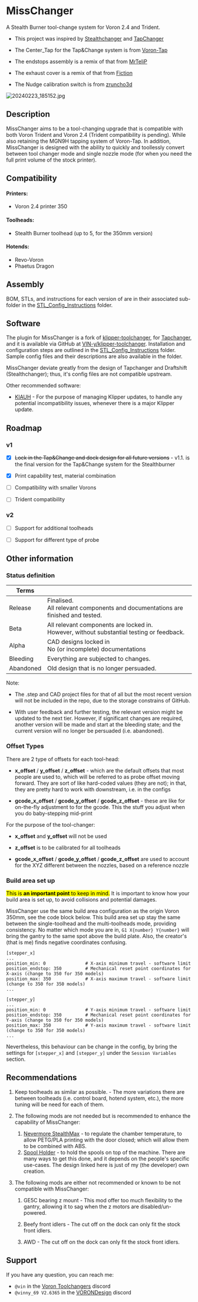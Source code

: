 # MissChanger

A Stealth Burner tool-change system for Voron 2.4 and Trident.

* This project was inspired by [Stealthchanger](https://github.com/Stealthchanger/Toolchanger) and [TapChanger](https://github.com/viesturz/tapchanger/) 
- The Center_Tap for the Tap&Change system is from [Voron-Tap](https://github.com/VoronDesign/Voron-Tap/) 

- The endstops assembly is a remix of that from [MrTeliP](https://www.printables.com/model/325765-voron-24r2-pg7-cable-gland-and-endstop) 

- The exhaust cover is a remix of that from [Fiction](https://github.com/VoronDesign/VoronUsers/tree/main/printer_mods/Fiction/Exhaust_cover) 

- The Nudge calibration switch is from [zruncho3d](https://github.com/zruncho3d/nudge) 

![20240223_185152.jpg](./images/20240921_201730.jpg)

## Description

MissChanger aims to be a tool-changing upgrade that is compatible with both Voron Trident and Voron 2.4 (Trident compatibility is pending). While also retaining the MGN9H tapping system of Voron-Tap. In addition, MissChanger is designed with the ability to quickly and toollessly convert between tool changer mode and single nozzle mode (for when you need the full print volume of the stock printer).

## Compatibility

#### Printers:

- Voron 2.4 printer 350

#### Toolheads:

- Stealth Burner toolhead (up to 5, for the 350mm version)

#### Hotends:

- Revo-Voron
- Phaetus Dragon

## Assembly

BOM, STLs, and instructions for each version of are in their associated sub-folder in the [STL_Config_Instructions](./STL_Config_Instructions) folder.

## Software

The plugin for MissChanger is a fork of [klipper-toolchanger](https://github.com/viesturz/klipper-toolchanger), for [Tapchanger](https://github.com/viesturz/tapchanger), and it is available via GitHub at [VIN-y/klipper-toolchanger](https://github.com/VIN-y/klipper-toolchanger). Installation and configuration steps are outlined in the [STL_Config_Instructions](./STL_Config_Instructions) folder. Sample config files and their descriptions are also available in the folder. 

MissChanger deviate greatly from the design of Tapchanger and Draftshift (Stealthchanger); thus, it's config files are not compatible upstream.

Other recommended software:

- [KIAUH](https://github.com/dw-0/kiauh) - For the purpose of managing Klipper updates, to handle any potential incompatibility issues, whenever there is a major Klipper update.

## Roadmap

### v1

- [x] ~~Lock in the Tap&Change and dock design for all future versions~~ - v1.1. is the final version for the Tap&Change system for the Stealthburner

- [x] Print capability test, material combination

- [ ] Compatibility with smaller Vorons

- [ ] Trident compatibility

### v2

- [ ] Support for additional toolheads

- [ ] Support for different type of probe

## Other information

### Status definition

| Terms     |                                                                                              |
| --------- | -------------------------------------------------------------------------------------------- |
| Release   | Finalised.<br>All relevant components and documentations are finished and tested.            |
| Beta      | All relevant components are locked in.<br/>However, without substantial testing or feedback. |
| Alpha     | CAD designs locked in <br>No (or incomplete) documentations                                  |
| Bleeding  | Everything are subjected to changes.                                                         |
| Abandoned | Old design that is no longer persuaded.                                                      |

Note: 

* The .step and CAD project files for that of all but the most recent version will not be included in the repo, due to the storage constrains of GitHub.

* With user feedback and further testing, the relevant version might be updated to the next tier. However, if significant changes are required, another version will be made and start at the bleeding state; and the current version will no longer be persuaded (i.e. abandoned).

### Offset Types

There are 2 type of offsets for each tool-head:

- **x_offset** / **y_offset** / **z_offset** - which are the default offsets that most people are used to, which will be referred to as probe offset moving forward. They are sort of like hard-coded values (they are not); in that, they are pretty hard to work with downstream, i.e. in the configs

- **gcode_x_offset** / **gcode_y_offset** / **gcode_z_offset** - these are like for on-the-fly adjustment to for the gcode. This the stuff you adjust when you do baby-stepping mid-print

For the purpose of the tool-changer:

- **x_offset** and **y_offset** will not be used

- **z_offset** is to be calibrated for all toolheads

- **gcode_x_offset** / **gcode_y_offset** / **gcode_z_offset** are used to account for the XYZ different between the nozzles, based on a reference nozzle

### Build area set up

<mark>This is **an important point** to keep in mind.</mark> It is important to know how your build area is set up, to avoid collisions and potential damages.

MissChanger use the same build area configuration as the origin Voron 350mm, see the code block below. This build area set up stay the same between the single-toolhead  and the multi-toolheads mode, providing consistency. No matter which mode you are in, `G1 X{number} Y{number}`  will bring the gantry to the same spot above the build plate. Also, the creator's (that is me) finds negative coordinates confusing.

```
[stepper_x]
...
position_min: 0               # X-axis minimum travel - software limit
position_endstop: 350         # Mechanical reset point coordinates for X-axis (change to 350 for 350 models)
position_max: 350             # X-axis maximum travel - software limit (change to 350 for 350 models)
...

[stepper_y]
...
position_min: 0               # Y-axis minimum travel - software limit
position_endstop: 350         # Mechanical reset point coordinates for Y-axis (change to 350 for 350 models)
position_max: 350             # Y-axis maximum travel - software limit (change to 350 for 350 models)
...
```

Nevertheless, this behaviour can be change in the config, by bring the settings for `[stepper_x]` and `[stepper_y]` under the `Session Variables` section.

## Recommendations

1. Keep toolheads as similar as possible. - The more variations there are between toolheads (i.e. control board, hotend system, etc.), the more tuning will be need for each of them.

2. The following mods are not needed but is recommended to enhance the capability of MissChanger:
   
   1. [Nevermore StealthMax](https://github.com/nevermore3d/StealthMax) - to regulate the chamber temperature, to allow PETG/PLA printing with the door closed; which will allow them to be combined with ABS.
   2. [Spool Holder](https://www.printables.com/model/872144-spool-holder-for-2020-aluminium-extrusion) - to hold the spools on top of the machine. There are many ways to get this done, and it depends on the people's specific use-cases. The design linked here is just of my (the developer) own creation.

3. The following mods are either not recommended or known to be not compatible with MissChanger:
   
   1. GE5C bearing z mount - This mod offer too much flexibility to the gantry, allowing it to sag when the z motors are disabled/un-powered.
   
   2. Beefy front idlers - The cut off on the dock can only fit the stock front idlers.
   
   3. AWD - The cut off on the dock can only fit the stock front idlers.

## Support

If you have any question, you can reach me:

* `@vin` in the [Voron Toolchangers](https://discord.gg/qrb6HXNYxs) discord
* `@vinny_69 V2.6365` in the [VORONDesign](https://discord.gg/voron) discord
